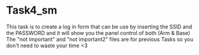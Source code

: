 # Task4_sm
This task is to create a log in form that can be use by inserting the SSID and the PASSWORD and it will show you the panel control of both (Arm &amp; Base) <br> The "not important" and "not important2" files are for previous Tasks so you don't need to waste your time <3
